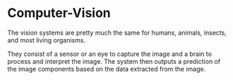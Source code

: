 # Computer-Vision


The vision systems are pretty much the same for humans, animals, insects, and most living organisms.

They consist of a sensor or an eye to capture the image and a brain to process and interpret the image. The system then outputs a prediction of the image components based on the data extracted from the image.
